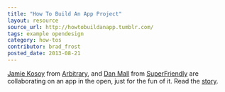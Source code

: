 ```yaml
---
title: "How To Build An App Project"
layout: resource
source_url: http://howtobuildanapp.tumblr.com/
tags: example opendesign
category: how-tos
contributor: brad_frost
posted_date: 2013-08-21
---
```

[Jamie Kosoy](https://twitter.com/jkosoy) from [Arbitrary](https://twitter.com/ArbitraryCo), and [Dan Mall](https://twitter.com/danielmall) from [SuperFriendly](https://twitter.com/superfriendlyco) are collaborating on an app in the open, just for the fun of it.  Read the [story](http://howtobuildanapp.tumblr.com/post/59107825253/the-story#disqus_thread).
